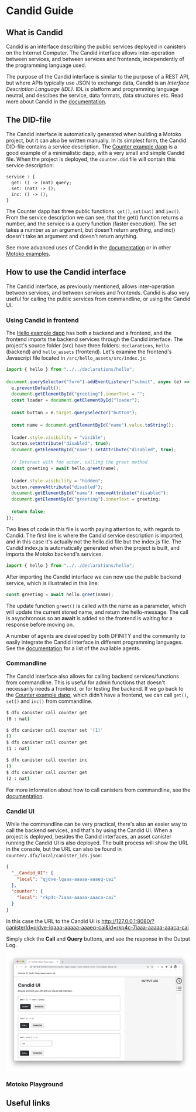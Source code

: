# Candid Guide

## What is Candid
Candid is an interface describing the public services deployed in canisters on the Internet Computer. The Candid interface allows inter-operation between services, and between services and frontends, independently of the programming language used. 

The purpose of the Candid interface is similar to the purpose of a REST API, but where APIs typically use JSON to exchange data, Candid is an *Interface Description Language (IDL)*. IDL is platform and programming language neutral, and descibes the service, data formats, data structures etc. Read more about Candid in the [documentation](https://internetcomputer.org/docs/current/developer-docs/build/candid/candid-intro).

## The DID-file
The Candid interface is automatically generated when building a Motoko project, but it can also be written manually. In its simplest form, the Candid DID-file contains a service description. The [Counter example dapp](https://github.com/dfinity/examples/tree/master/motoko/counter) is a good example of a minimalistic dapp, with a very small and simple Candid file. When the project is deployed, the `counter.did` file will contain this service description:

```
service : {
  get: () -> (nat) query;
  set: (nat) -> ();
  inc: () -> ();
}
```

The Counter dapp has three public functions: `get()`, `set(nat)` and `inc()`. From the service description we can see, that the get() function returns a number, and the service is a query function (faster execution). The set takes a number as an argument, but doesn't return anything, and inc() doesn't take an argument and doesn't return anything. 

See more advanced uses of Candid in the [documentation](https://internetcomputer.org/docs/current/developer-docs/build/candid/candid-concepts) or in other [Motoko examples](https://github.com/dfinity/examples/tree/master/motoko).

## How to use the Candid interface
The Candid interface, as previously mentioned, allows inter-operation between services, and between services and frontends. Candid is also very useful for calling the public services from commandline, or using the Candid UI.

### Using Candid in frontend
The [Hello example dapp](https://github.com/dfinity/examples/tree/master/motoko/hello) has both a backend and a frontend, and the frontend imports the backend services through the Candid interface. The project's source folder (src) have three folders: `declarations`, `hello` (backend) and `hello_assets` (frontend). Let's examine the frontend's Javascript file located in `/src/hello_assets/src/index.js`:

```javascript
import { hello } from "../../declarations/hello";

document.querySelector("form").addEventListener("submit", async (e) => {
  e.preventDefault();
  document.getElementById("greeting").innerText = "";
  const loader = document.getElementById("loader");

  const button = e.target.querySelector("button");

  const name = document.getElementById("name").value.toString();

  loader.style.visibility = "visible";
  button.setAttribute("disabled", true);
  document.getElementById("name").setAttribute("disabled", true);

  // Interact with foo actor, calling the greet method
  const greeting = await hello.greet(name);

  loader.style.visibility = "hidden";
  button.removeAttribute("disabled");
  document.getElementById("name").removeAttribute("disabled");
  document.getElementById("greeting").innerText = greeting;

  return false;
});
```

Two lines of code in this file is worth paying attention to, with regards to Candid. The first line is where the Candid service description is imported, and in this case it's actually not the hello.did file but the index.js file. The Candid index.js is automatically generated when the project is built, and imports the Motoko backend's services.

```javascript
import { hello } from "../../declarations/hello";
```
After importing the Candid interface we can now use the public backend service, which is illustrated in this line:

```javascript
const greeting = await hello.greet(name);
```
The update function `greet()` is called with the name as a parameter, which will update the current stored name, and return the hello-message. The call is asynchronous so an **await** is added so the frontend is waiting for a response before moving on. 

A number of agents are developed by both DFINITY and the community to easily integrate the Candid interface in different programming languages. See the [documentation](https://internetcomputer.org/docs/current/developer-docs/build/agents/) for a list of the available agents.

### Commandline
The Candid interface also allows for calling backend services/functions from commandline. This is useful for admin functions that doesn't necessarily needs a frontend, or for testing the backend. If we go back to the [Counter example dapp](https://github.com/dfinity/examples/tree/master/motoko/counter), which didn't have a frontend, we can call `get()`, `set()` and `inc()` from commandline.

```bash
$ dfx canister call counter get
(0 : nat)
```
```bash
$ dfx canister call counter set '(1)'
()
$ dfx canister call counter get
(1 : nat)
```
```bash
$ dfx canister call counter inc
()
$ dfx canister call counter get
(2 : nat)
```
For more information about how to call canisters from commandline, see the [documentation](https://internetcomputer.org/docs/current/references/cli-reference/dfx-canister).

### Candid UI
While the commandline can be very practical, there's also an easier way to call the backend services, and that's by using the Candid UI. When a project is deployed, besides the Candid interfaces, an asset canister running the Candid UI is also deployed. The built process will show the URL in the console, but the URL can also be found in `counter/.dfx/local/canister_ids.json`:

```json
{
  "__Candid_UI": {
    "local": "qjdve-lqaaa-aaaaa-aaaeq-cai"
  },
  "counter": {
    "local": "rkp4c-7iaaa-aaaaa-aaaca-cai"
  }
}
```
In this case the URL to the Candid UI is http://127.0.0.1:8080/?canisterId=qjdve-lqaaa-aaaaa-aaaeq-cai&id=rkp4c-7iaaa-aaaaa-aaaca-cai

Simply click the **Call** and **Query** buttons, and see the response in the Output Log.

![Candid UI](candid_ui.png)

### Motoko Playground


## Useful links




